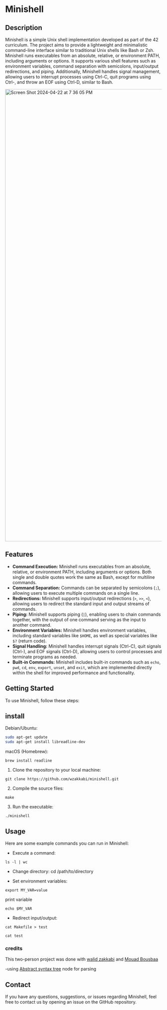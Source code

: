 
# Minishell

## Description
Minishell is a simple Unix shell implementation developed as part of the 42 curriculum. The project aims to provide a lightweight and minimalistic command-line interface similar to traditional Unix shells like Bash or Zsh. Minishell runs executables from an absolute, relative, or environment PATH, including arguments or options. It supports various shell features such as environment variables, command separation with semicolons, input/output redirections, and piping. Additionally, Minishell handles signal management, allowing users to interrupt processes using Ctrl-C, quit programs using Ctrl-\, and throw an EOF using Ctrl-D, similar to Bash.

<img width="1448" alt="Screen Shot 2024-04-22 at 7 36 05 PM" src="https://github.com/wzakkabi/minishell/assets/114888333/ab7b3353-7ec5-4511-95ef-480dd2eb096b">

## Features
- **Command Execution:** Minishell runs executables from an absolute, relative, or environment PATH, including arguments or options. Both single and double quotes work the same as Bash, except for multiline commands.
- **Command Separation:** Commands can be separated by semicolons (`;`), allowing users to execute multiple commands on a single line.
- **Redirections:** Minishell supports input/output redirections (`>`, `>>`, `<`), allowing users to redirect the standard input and output streams of commands.
- **Piping:** Minishell supports piping (`|`), enabling users to chain commands together, with the output of one command serving as the input to another command.
- **Environment Variables:** Minishell handles environment variables, including standard variables like `$HOME`, as well as special variables like `$?` (return code).
- **Signal Handling:** Minishell handles interrupt signals (Ctrl-C), quit signals (Ctrl-\), and EOF signals (Ctrl-D), allowing users to control processes and terminate programs as needed.
- **Built-in Commands:** Minishell includes built-in commands such as `echo`, `pwd`, `cd`, `env`, `export`, `unset`, and `exit`, which are implemented directly within the shell for improved performance and functionality.

## Getting Started
To use Minishell, follow these steps:

## install
Debian/Ubuntu:
```bash
sudo apt-get update
sudo apt-get install libreadline-dev
```
macOS (Homebrew):
```shell
brew install readline
```

1. Clone the repository to your local machine:
```shell
git clone https://github.com/wzakkabi/minishell.git
```
2. Compile the source files:
```shell
make
```

3. Run the executable:
```shell
./minishell
```

## Usage
Here are some example commands you can run in Minishell:

- Execute a command:
```shell
ls -l | wc
```
- Change directory:
cd /path/to/directory

- Set environment variables:
```shell
export MY_VAR=value
```
print variable
```shell
echo $MY_VAR
```
- Redirect input/output:
```shell
cat Makefile > test
```
```shell
cat test
```
### credits
This two-person project was done with [walid zakkabi](https://github.com/wzakkabi) and [Mouad Bousbaa](https://github.com/mou4d)

-using [Abstract syntax tree](https://en.wikipedia.org/wiki/Abstract_syntax_tree) node for parsing

## Contact
If you have any questions, suggestions, or issues regarding Minishell, feel free to contact us by opening an issue on the GitHub repository.
